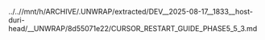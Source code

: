 ../..//mnt/h/ARCHIVE/.UNWRAP/extracted/DEV__2025-08-17__1833__host-duri-head/__UNWRAP/8d55071e22/CURSOR_RESTART_GUIDE_PHASE5_5_3.md
